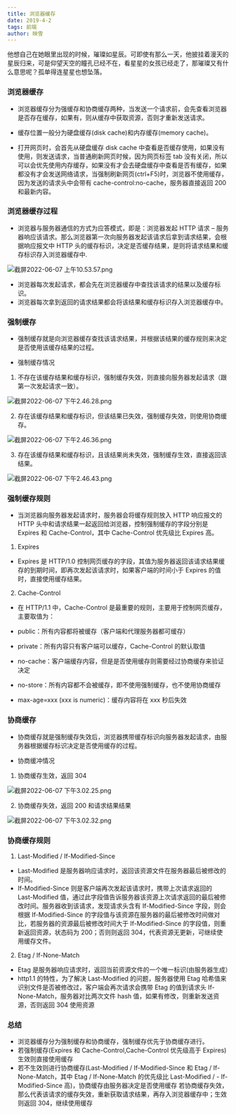 ```yaml
---
title: 浏览器缓存
date: 2019-4-2
tags: 前端
author: 映雪
---
```


他想自己在她眼里出现的时候，璀璨如星辰。可即使有那么一天，他披挂着漫天的星辰归来，可是仰望天空的瞳孔已经不在，看星星的女孩已经走了，那璀璨又有什么意思呢？孤单得连星星也想坠落。

<!--more-->

### 浏览器缓存

- 浏览器缓存分为强缓存和协商缓存两种，当发送一个请求前，会先查看浏览器是否存在缓存，如果有，则从缓存中获取资源，否则才重新发送请求。
- 缓存位置一般分为硬盘缓存(disk cache)和内存缓存(memory cache)。

- 打开网页时，会首先从硬盘缓存 disk cache 中查看是否缓存使用，如果没有使用，则发送请求，当普通刷新网页时候，因为网页标签 tab 没有关闭，所以可以会优先使用内存缓存，如果没有才会去硬盘缓存中查看是否有缓存，如果都没有才会发送网络请求，当强制刷新网页(ctrl+F5)时，浏览器不使用缓存，因为发送的请求头中会带有 cache-control:no-cache，服务器直接返回 200 和最新内容。

### 浏览器缓存过程

- 浏览器与服务器通信的方式为应答模式，即是：浏览器发起 HTTP 请求 – 服务器响应该请求。那么浏览器第一次向服务器发起该请求后拿到请求结果，会根据响应报文中 HTTP 头的缓存标识，决定是否缓存结果，是则将请求结果和缓存标识存入浏览器缓存中.

![截屏2022-06-07 上午10.53.57.png](/images/2022/06/07/tLbryaK1gvIljfV.png)

- 浏览器每次发起请求，都会先在浏览器缓存中查找该请求的结果以及缓存标识。
- 浏览器每次拿到返回的请求结果都会将该结果和缓存标识存入浏览器缓存中。

### 强制缓存

- 强制缓存就是向浏览器缓存查找该请求结果，并根据该结果的缓存规则来决定是否使用该缓存结果的过程。

- 强制缓存情况

1. 不存在该缓存结果和缓存标识，强制缓存失效，则直接向服务器发起请求（跟第一次发起请求一致）。

![截屏2022-06-07 下午2.46.28.png](/images/2022/06/07/pQ26eHfPkZdgshX.png)

2. 存在该缓存结果和缓存标识，但该结果已失效，强制缓存失效，则使用协商缓存。

![截屏2022-06-07 下午2.46.36.png](/images/2022/06/07/vCgnj2SsNU3rWZF.png)

3. 存在该缓存结果和缓存标识，且该结果尚未失效，强制缓存生效，直接返回该结果。

![截屏2022-06-07 下午2.46.43.png](/images/2022/06/07/FEgSvsNDIYXcuGj.png)

### 强制缓存规则

- 当浏览器向服务器发起请求时，服务器会将缓存规则放入 HTTP 响应报文的 HTTP 头中和请求结果一起返回给浏览器，控制强制缓存的字段分别是 Expires 和 Cache-Control，其中 Cache-Control 优先级比 Expires 高。

1. Expires

- Expires 是 HTTP/1.0 控制网页缓存的字段，其值为服务器返回该请求结果缓存的到期时间，即再次发起该请求时，如果客户端的时间小于 Expires 的值时，直接使用缓存结果。

2. Cache-Control

- 在 HTTP/1.1 中，Cache-Control 是最重要的规则，主要用于控制网页缓存，主要取值为：

- public：所有内容都将被缓存（客户端和代理服务器都可缓存）
- private：所有内容只有客户端可以缓存，Cache-Control 的默认取值
- no-cache：客户端缓存内容，但是是否使用缓存则需要经过协商缓存来验证决定
- no-store：所有内容都不会被缓存，即不使用强制缓存，也不使用协商缓存
- max-age=xxx (xxx is numeric)：缓存内容将在 xxx 秒后失效

### 协商缓存

- 协商缓存就是强制缓存失效后，浏览器携带缓存标识向服务器发起请求，由服务器根据缓存标识决定是否使用缓存的过程。

- 协商缓冲情况

1. 协商缓存生效，返回 304

![截屏2022-06-07 下午3.02.25.png](/images/2022/06/07/df3KPVcqWpyUuwv.png)

2. 协商缓存失效，返回 200 和请求结果结果

![截屏2022-06-07 下午3.02.32.png](/images/2022/06/07/i6n3ILB2o5mw7xY.png)

### 协商缓存规则

1. Last-Modified / If-Modified-Since

- Last-Modified 是服务器响应请求时，返回该资源文件在服务器最后被修改的时间。
- If-Modified-Since 则是客户端再次发起该请求时，携带上次请求返回的 Last-Modified 值，通过此字段值告诉服务器该资源上次请求返回的最后被修改时间。服务器收到该请求，发现请求头含有 If-Modified-Since 字段，则会根据 If-Modified-Since 的字段值与该资源在服务器的最后被修改时间做对比，若服务器的资源最后被修改时间大于 If-Modified-Since 的字段值，则重新返回资源，状态码为 200；否则则返回 304，代表资源无更新，可继续使用缓存文件。

2. Etag / If-None-Match

- Etag 是服务器响应请求时，返回当前资源文件的一个唯一标识(由服务器生成）
- http1.1 的特性，为了解决 Last-Modified 的问题，服务器使用 Etag 哈希值来识别文件是否被修改过，客户端会再次请求会携带 Etag 的值到请求头 If-None-Match，服务器对比两次文件 hash 值，如果有修改，则重新发送资源，否则返回 304 使用资源

### 总结

- 浏览器缓存分为强制缓存和协商缓存，强制缓存优先于协商缓存进行。
- 若强制缓存(Expires 和 Cache-Control,Cache-Control 优先级高于 Expires)生效则直接使用缓存
- 若不生效则进行协商缓存(Last-Modified / If-Modified-Since 和 Etag / If-None-Match，其中 Etag / If-None-Match 的优先级比 Last-Modified / - If-Modified-Since 高)，协商缓存由服务器决定是否使用缓存
  若协商缓存失效，那么代表该请求的缓存失效，重新获取请求结果，再存入浏览器缓存中；生效则返回 304，继续使用缓存
